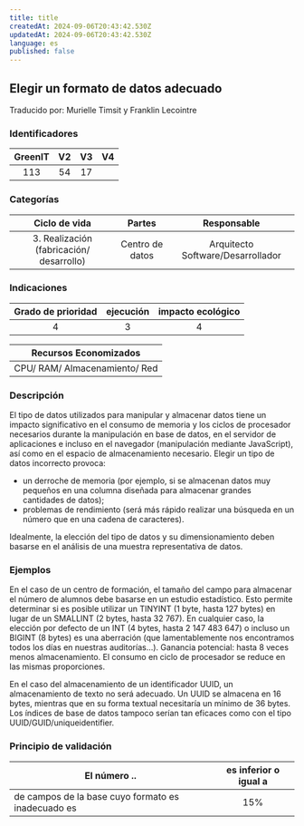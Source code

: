 ```yaml
---
title: title
createdAt: 2024-09-06T20:43:42.530Z
updatedAt: 2024-09-06T20:43:42.530Z
language: es
published: false
---
```

## Elegir un formato de datos adecuado
Traducido por: Murielle Timsit y Franklin Lecointre

### Identificadores

| GreenIT |  V2  |  V3  |  V4  |
|:-------:|:----:|:----:|:----:|
|  113   | 54  | 17 |   |

### Categorías

| Ciclo de vida | Partes | Responsable  |
|:---------:|:----:|:----:|
| 3. Realización (fabricación/ desarrollo) | Centro de datos| Arquitecto Software/Desarrollador |

### Indicaciones

| Grado de prioridad  | ejecución  | impacto ecológico   |
|:-------------------:|:-------------------------:|:---------------------:|
| 4 | 3 | 4 |

|Recursos Economizados   |
|:----------------------------------------------------------:|
CPU/ RAM/ Almacenamiento/ Red  |

### Descripción

El tipo de datos utilizados para manipular y almacenar datos tiene un impacto significativo en el consumo de memoria y los ciclos de procesador necesarios durante la manipulación en base de datos, en el servidor de aplicaciones e incluso en el navegador (manipulación mediante JavaScript), así como en el espacio de almacenamiento necesario. Elegir un tipo de datos incorrecto provoca:
 - un derroche de memoria (por ejemplo, si se almacenan datos muy pequeños en una columna diseñada para almacenar grandes cantidades de datos);
 - problemas de rendimiento (será más rápido realizar una búsqueda en un número que en una cadena de caracteres).
   
Idealmente, la elección del tipo de datos y su dimensionamiento deben basarse en el análisis de una muestra representativa de datos.

### Ejemplos

En el caso de un centro de formación, el tamaño del campo para almacenar el número de alumnos debe basarse en un estudio estadístico.
Esto permite determinar si es posible utilizar un TINYINT (1 byte, hasta 127 bytes) en lugar de un SMALLINT (2 bytes, hasta 32 767).
En cualquier caso, la elección por defecto de un INT (4 bytes, hasta 2 147 483 647) o incluso un BIGINT (8 bytes) es una aberración (que lamentablemente nos encontramos todos los días en nuestras auditorías...).
Ganancia potencial: hasta 8 veces menos almacenamiento. El consumo en ciclo de procesador se reduce en las mismas proporciones.

En el caso del almacenamiento de un identificador UUID, un almacenamiento de texto no será adecuado. Un UUID se almacena en 16 bytes, mientras que en su forma textual necesitaría un mínimo de 36 bytes. Los índices de base de datos tampoco serían tan eficaces como con el tipo UUID/GUID/uniqueidentifier.

### Principio de validación

| El número ..   | es inferior o igual a   |  
|-------------------|:-------------------------:|
| de campos de la base cuyo formato es inadecuado es  | 15%  |


